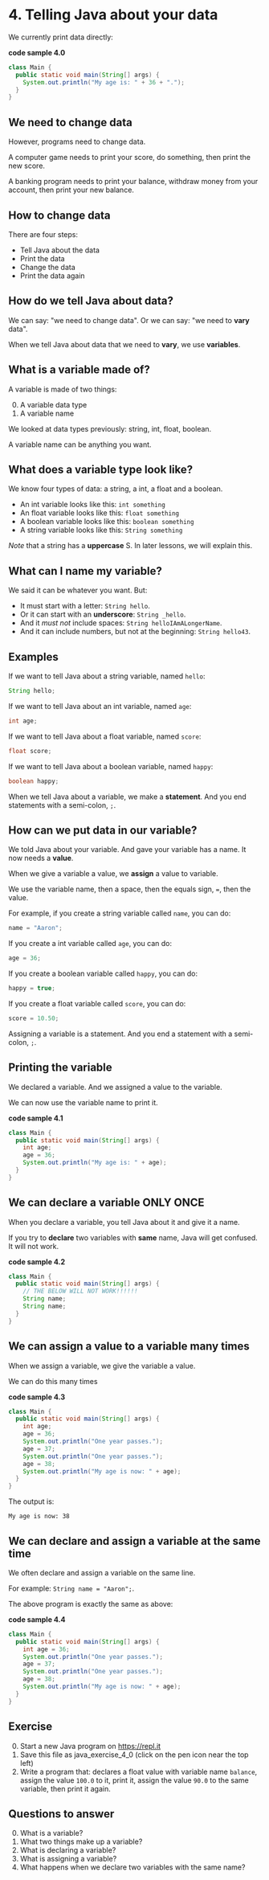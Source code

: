 # 4. Telling Java about your data

We currently print data directly:

**code sample 4.0**
```java
class Main {
  public static void main(String[] args) {
    System.out.println("My age is: " + 36 + ".");
  }
}
```

## We need to change data

However, programs need to change data.

A computer game needs to print your score, do something, then print the new score.

A banking program needs to print your balance, withdraw money from your account, then print your new balance.

## How to change data

There are four steps:

* Tell Java about the data
* Print the data
* Change the data
* Print the data again

## How do we tell Java about data?

We can say: "we need to change data". Or we can say: "we need to **vary** data".

When we tell Java about data that we need to **vary**, we use **variables**.

## What is a variable made of?

A variable is made of two things:

0. A variable data type
0. A variable name

We looked at data types previously: string, int, float, boolean.

A variable name can be anything you want.

## What does a variable type look like?

We know four types of data: a string, a int, a float and a boolean.

* An int variable looks like this: `int something`
* An float variable looks like this: `float something`
* A boolean variable looks like this: `boolean something`
* A string variable looks like this: `String something`

*Note* that a string has a **uppercase** S. In later lessons, we will explain this.

## What can I name my variable?

We said it can be whatever you want. But:

* It must start with a letter: `String hello`.
* Or it can start with an **underscore**: `String _hello`.
* And it *must not* include spaces: `String helloIAmALongerName`.
* And it can include numbers, but not at the beginning: `String hello43`.

## Examples

If we want to tell Java about a string variable, named `hello`:

```java
String hello;
```

If we want to tell Java about an int variable, named `age`:

```java
int age;
```

If we want to tell Java about a float variable, named `score`:

```java
float score;
```

If we want to tell Java about a boolean variable, named `happy`:

```java
boolean happy;
```

When we tell Java about a variable, we make a **statement**. And you end statements with a semi-colon, `;`.

## How can we put data in our variable?

We told Java about your variable. And gave your variable has a name. It now needs a **value**.

When we give a variable a value, we **assign** a value to variable. 

We use the variable name, then a space, then the equals sign, `=`, then the value.

For example, if you create a string variable called `name`, you can do:

```java
name = "Aaron";
```

If you create a int variable called `age`, you can do:

```java
age = 36;
````

If you create a boolean variable called `happy`, you can do:

```java
happy = true;
````

If you create a float variable called `score`, you can do:

```java
score = 10.50;
````

Assigning a variable is a statement. And you end a statement with a semi-colon, `;`.

## Printing the variable

We declared a variable. And we assigned a value to the variable. 

We can now use the variable name to print it.

**code sample 4.1**
```java
class Main {
  public static void main(String[] args) {
    int age;
    age = 36;
    System.out.println("My age is: " + age);
  }
}
```

## We can declare a variable ONLY ONCE

When you declare a variable, you tell Java about it and give it a name.

If you try to **declare** two variables with **same** name, Java will get confused. It will not work.

**code sample 4.2**
```java
class Main {
  public static void main(String[] args) {
    // THE BELOW WILL NOT WORK!!!!!!
    String name;
    String name;
  }
}
```

## We can assign a value to a variable many times

When we assign a variable, we give the variable a value.

We can do this many times

**code sample 4.3**
```java
class Main {
  public static void main(String[] args) {
    int age;
    age = 36;
    System.out.println("One year passes.");
    age = 37;
    System.out.println("One year passes.");
    age = 38;
    System.out.println("My age is now: " + age);
  }
}
```

The output is:

```
My age is now: 38
```

## We can declare and assign a variable at the same time

We often declare and assign a variable on the same line.

For example: `String name = "Aaron";`.

The above program is exactly the same as above:

**code sample 4.4**
```java
class Main {
  public static void main(String[] args) {
    int age = 36;
    System.out.println("One year passes.");
    age = 37;
    System.out.println("One year passes.");
    age = 38;
    System.out.println("My age is now: " + age);
  }
}
```

## Exercise

0. Start a new Java program on https://repl.it
0. Save this file as java_exercise_4_0 (click on the pen icon near the top left)
0. Write a program that: declares a float value with variable name `balance`, assign the value `100.0` to it, print it, assign the value `90.0` to the same variable, then print it again.


## Questions to answer

0. What is a variable?
0. What two things make up a variable?
0. What is declaring a variable?
0. What is assigning a variable?
0. What happens when we declare two variables with the same name?
